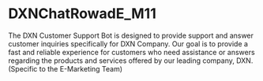 # DXNChatRowadE_M11
 The DXN Customer Support Bot is designed to provide support and answer customer inquiries specifically for DXN Company. Our goal is to provide a fast and reliable experience for customers who need assistance or answers regarding the products and services offered by our leading company, DXN. (Specific to the E-Marketing Team) 
